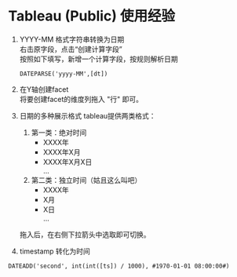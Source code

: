 # Tableau (Public) 使用经验
1. YYYY-MM 格式字符串转换为日期  
  右击原字段，点击“创建计算字段”  
  按照如下填写，新增一个计算字段，按规则解析日期  
    ```shell
    DATEPARSE('yyyy-MM',[dt])
    ```
1. 在Y轴创建facet  
将要创建facet的维度列拖入 "行" 即可。

1. 日期的多种展示格式
tableau提供两类格式：
    1. 第一类：绝对时间
        * XXXX年
        * XXXX年X月
        * XXXX年X月X日  
        ...
    1. 第二类：独立时间（姑且这么叫吧）
        * XXXX年
        * X月
        * X日  
        ...
        
    拖入后，在右侧下拉箭头中选取即可切换。

1. timestamp 转化为时间
```
DATEADD('second', int(int([ts]) / 1000), #1970-01-01 08:00:00#)
```
